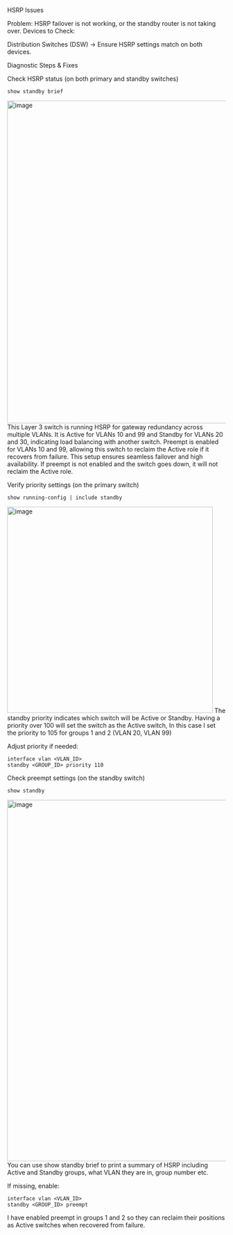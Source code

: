 HSRP Issues

Problem: HSRP failover is not working, or the standby router is not taking over.
Devices to Check:

Distribution Switches (DSW) → Ensure HSRP settings match on both devices.

Diagnostic Steps & Fixes

  Check HSRP status (on both primary and standby switches)

    show standby brief
<img width="742" alt="image" src="https://github.com/user-attachments/assets/6d2eedc8-dd33-4eca-ad51-3f55ea4be813" />
This Layer 3 switch is running HSRP for gateway redundancy across multiple VLANs. It is Active for VLANs 10 and 99 and Standby for VLANs 20 and 30, indicating load balancing with another switch. Preempt is enabled for VLANs 10 and 99, allowing this switch to reclaim the Active role if it recovers from failure. This setup ensures seamless failover and high availability. If preempt is not enabled and the switch goes down, it will not reclaim the Active role.


Verify priority settings (on the primary switch)

    show running-config | include standby

<img width="474" alt="image" src="https://github.com/user-attachments/assets/75c9c3c1-0e64-4dc5-92a1-89263d2c7dc3" />
The standby priority indicates which switch will be Active or Standby. Having a priority over 100 will set the switch as the Active switch, In this case I set the priority to 105 for groups 1 and 2 (VLAN 20, VLAN 99)

    

  Adjust priority if needed:

    interface vlan <VLAN_ID>
    standby <GROUP_ID> priority 110

Check preempt settings (on the standby switch)

    show standby
<img width="831" alt="image" src="https://github.com/user-attachments/assets/447e2edb-f26f-4d33-ae8c-0b7b9389a54e" />
You can use show standby brief to print a summary of HSRP including Active and Standby groups, what VLAN they are in, group number etc.


  If missing, enable:

    interface vlan <VLAN_ID>
    standby <GROUP_ID> preempt
I have enabled preempt in groups 1 and 2 so they can reclaim their positions as Active switches when recovered from failure.


